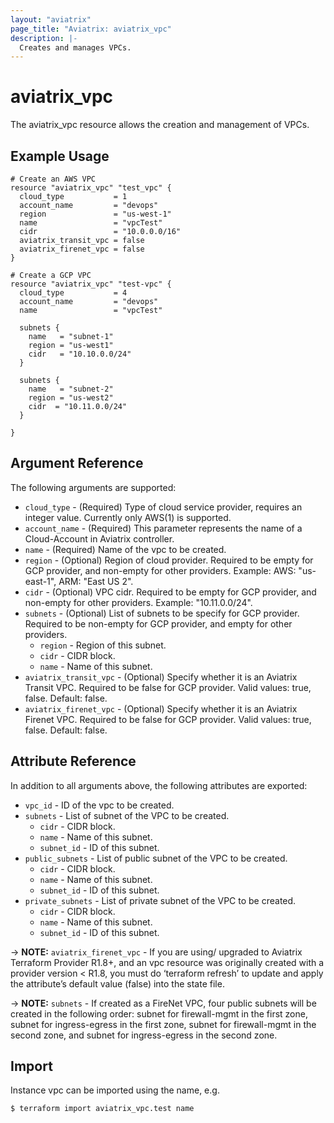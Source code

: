 ```yaml
---
layout: "aviatrix"
page_title: "Aviatrix: aviatrix_vpc"
description: |-
  Creates and manages VPCs.
---
```


# aviatrix_vpc

The aviatrix_vpc resource allows the creation and management of VPCs.

## Example Usage

```hcl
# Create an AWS VPC
resource "aviatrix_vpc" "test_vpc" {
  cloud_type           = 1
  account_name         = "devops"
  region               = "us-west-1"
  name                 = "vpcTest"
  cidr                 = "10.0.0.0/16"
  aviatrix_transit_vpc = false
  aviatrix_firenet_vpc = false
}

# Create a GCP VPC
resource "aviatrix_vpc" "test-vpc" {
  cloud_type           = 4
  account_name         = "devops"
  name                 = "vpcTest"

  subnets {
    name   = "subnet-1"
    region = "us-west1"
    cidr   = "10.10.0.0/24"
  }

  subnets {
    name   = "subnet-2"
    region = "us-west2"
    cidr  = "10.11.0.0/24"
  }

}
```

## Argument Reference

The following arguments are supported:

* `cloud_type` - (Required) Type of cloud service provider, requires an integer value. Currently only AWS(1) is supported.
* `account_name` - (Required) This parameter represents the name of a Cloud-Account in Aviatrix controller.
* `name` - (Required) Name of the vpc to be created.
* `region` - (Optional) Region of cloud provider. Required to be empty for GCP provider, and non-empty for other providers. Example: AWS: "us-east-1", ARM: "East US 2".
* `cidr` - (Optional) VPC cidr. Required to be empty for GCP provider, and non-empty for other providers. Example: "10.11.0.0/24".
* `subnets` - (Optional) List of subnets to be specify for GCP provider. Required to be non-empty for GCP provider, and empty for other providers.
  * `region` - Region of this subnet.
  * `cidr` - CIDR block.
  * `name` - Name of this subnet.
* `aviatrix_transit_vpc` - (Optional) Specify whether it is an Aviatrix Transit VPC. Required to be false for GCP provider. Valid values: true, false. Default: false.
* `aviatrix_firenet_vpc` - (Optional) Specify whether it is an Aviatrix Firenet VPC. Required to be false for GCP provider. Valid values: true, false. Default: false.

## Attribute Reference

In addition to all arguments above, the following attributes are exported:
 
* `vpc_id` - ID of the vpc to be created.
* `subnets` - List of subnet of the VPC to be created.
  * `cidr` - CIDR block.
  * `name` - Name of this subnet.
  * `subnet_id` - ID of this subnet.
* `public_subnets` - List of public subnet of the VPC to be created.
  * `cidr` - CIDR block.
  * `name` - Name of this subnet.
  * `subnet_id` - ID of this subnet.
* `private_subnets` - List of private subnet of the VPC to be created.
  * `cidr` - CIDR block.
  * `name` - Name of this subnet.
  * `subnet_id` - ID of this subnet.
    

-> **NOTE:** `aviatrix_firenet_vpc` - If you are using/ upgraded to Aviatrix Terraform Provider R1.8+, and an vpc resource was originally created with a provider version < R1.8, you must do ‘terraform refresh’ to update and apply the attribute’s default value (false) into the state file.

-> **NOTE:** `subnets` - If created as a FireNet VPC, four public subnets will be created in the following order: subnet for firewall-mgmt in the first zone, subnet for ingress-egress in the first zone, subnet for firewall-mgmt in the second zone, and subnet for ingress-egress in the second zone.

## Import

Instance vpc can be imported using the name, e.g.

```
$ terraform import aviatrix_vpc.test name
```
